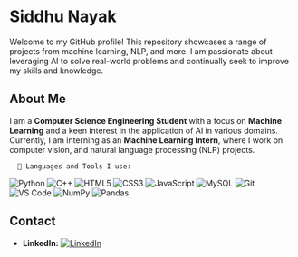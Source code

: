 <!DOCTYPE html>
<html lang="en">
<head>
    <meta charset="UTF-8">
    <meta name="viewport" content="width=device-width, initial-scale=1.0">
   
</head>
<body>
    <h1>Siddhu Nayak</h1>
    <p>Welcome to my GitHub profile! This repository showcases a range of projects from machine learning, NLP, and more. I am passionate about leveraging AI to solve real-world problems and continually seek to improve my skills and knowledge.</p>
 <h2>About Me</h2>
    <p>I am a <strong> Computer Science  Engineering Student</strong> with a focus on <strong> Machine Learning</strong> and a keen interest in the application of AI in various domains. Currently, I am interning as an <strong> Machine Learning Intern</strong>, where I work on  computer vision, and natural language processing (NLP) projects.</p>
    
      🔧 Languages and Tools I use:
<p align="left"> <img src="https://img.shields.io/badge/Python-3776AB?style=for-the-badge&logo=python&logoColor=white" alt="Python"> <img src="https://img.shields.io/badge/C++-00599C?style=for-the-badge&logo=cplusplus&logoColor=white" alt="C++"> <img src="https://img.shields.io/badge/HTML5-E34F26?style=for-the-badge&logo=html5&logoColor=white" alt="HTML5"> <img src="https://img.shields.io/badge/CSS3-1572B6?style=for-the-badge&logo=css3&logoColor=white" alt="CSS3"> <img src="https://img.shields.io/badge/JavaScript-F7DF1E?style=for-the-badge&logo=javascript&logoColor=black" alt="JavaScript"> <img src="https://img.shields.io/badge/MySQL-4479A1?style=for-the-badge&logo=mysql&logoColor=white" alt="MySQL"> <img src="https://img.shields.io/badge/Git-F05032?style=for-the-badge&logo=git&logoColor=white" alt="Git"> <img src="https://img.shields.io/badge/VS%20Code-007ACC?style=for-the-badge&logo=visualstudiocode&logoColor=white" alt="VS Code"> <img src="https://img.shields.io/badge/NumPy-013243?style=for-the-badge&logo=numpy&logoColor=white" alt="NumPy"> <img src="https://img.shields.io/badge/Pandas-150458?style=for-the-badge&logo=pandas&logoColor=white" alt="Pandas"> </p>
 
 <h2>Contact</h2>
    <ul>
        <li><strong>LinkedIn:</strong> <a href="https://www.linkedin.com/in/siddhu-nayak-970b29289/" target="_blank">
  <img src="https://img.shields.io/badge/LinkedIn-0077B5?style=for-the-badge&logo=linkedin&logoColor=white" alt="LinkedIn">
</a></li>
    </ul>

</body>
</html>
